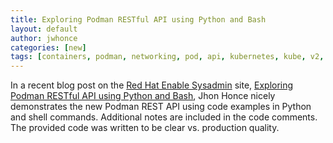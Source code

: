 ```yaml
---
title: Exploring Podman RESTful API using Python and Bash
layout: default
author: jwhonce
categories: [new]
tags: [containers, podman, networking, pod, api, kubernetes, kube, v2, hpc, windows, mac, restful, REST]
---
```


In a recent blog post on the [Red Hat Enable Sysadmin](https://www.redhat.com/sysadmin/) site, [Exploring Podman RESTful API using Python and Bash](https://www.redhat.com/sysadmin/podman-python-bash), Jhon Honce nicely demonstrates the new Podman REST API using code examples in Python and shell commands. Additional notes are included in the code comments. The provided code was written to be clear vs. production quality.
